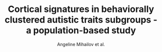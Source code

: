 ---
cat: gaia
subcat: platform
bestof: false
author: Angeline Mihailov et al.
title: Cortical signatures in behaviorally clustered autistic traits subgroups - a population-based study
journal: Translational Psychiatry
year: 2020
type: article
url: https -//www.nature.com/articles/s41398-020-00894-3
doi: 10.1038/s41398-020-00894-3
---